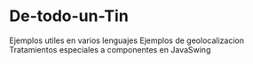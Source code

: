 # De-todo-un-Tin
Ejemplos utiles en varios lenguajes
Ejemplos de geolocalizacion
Tratamientos especiales a componentes en JavaSwing
